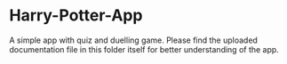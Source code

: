 # Harry-Potter-App
A simple app with quiz and duelling game.
Please find the uploaded documentation file in this folder itself for better understanding of the app.
